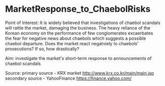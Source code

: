 # MarketResponse_to_ChaebolRisks
Point of Interest:
It is widely believed that investigations of chaebol scandals will rattle the market, damaging the business. The heavy reliance of the Korean economy on the performance of few conglomerates excaerbates the fear for negative news about chaebols which suggests a possible chaebol departure. Does the market react negatviely to chaebols' prosecutions? If so, how drastically? 

Aim:
investigate the market's short-term response to announcements of chaebol scandals

Source:
primary source - KRX market
http://www.krx.co.kr/main/main.jsp 
secondary source - YahooFinance
https://finance.yahoo.com/

